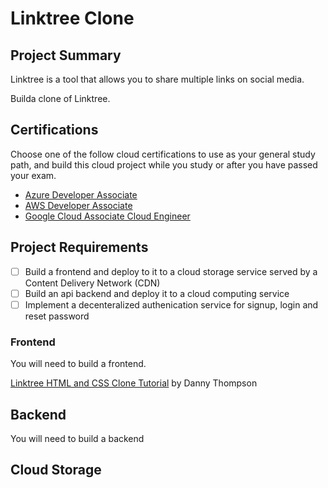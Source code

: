 # Linktree Clone

## Project Summary

Linktree is a tool that allows you to share multiple links on social media.

Builda clone of Linktree. 

## Certifications

Choose one of the follow cloud certifications to use as your general study path, and build this cloud project while you study or after you have passed your exam.

- [Azure Developer Associate](https://docs.microsoft.com/en-us/learn/certifications/azure-developer/)
- [AWS Developer Associate](https://aws.amazon.com/certification/certified-developer-associate/)
- [Google Cloud Associate Cloud Engineer](https://cloud.google.com/certification/cloud-engineer)

## Project Requirements

- [ ] Build a frontend and deploy to it to a cloud storage service served by a Content Delivery Network (CDN)
- [ ] Build an api backend and deploy it to a cloud computing service
- [ ] Implement a decenteralized authenication service for signup, login and reset password

### Frontend

You will need to build a frontend.

[ Linktree HTML and CSS Clone Tutorial](https://www.youtube.com/watch?v=lUo6O_L-V-4) by Danny Thompson

## Backend

You will need to build a backend

## Cloud Storage